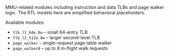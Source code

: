 MMU-related modules including instruction and data TLBs and page walker logic. The RTL models here are simplified behavioral placeholders.

Available modules:
- `tlb_l1_64e_8w` – small 64-entry TLB
- `tlb_l2_512e_8w` – larger second-level TLB
- `page_walker` – single-request page table walker
- `page_walker8` – up to 8 in-flight walk requests
